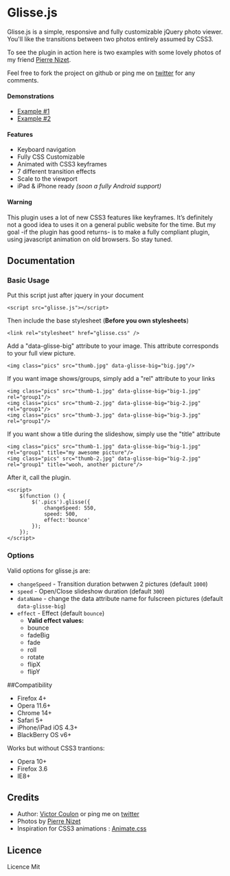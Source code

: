 # Glisse.js

Glisse.js is a simple, responsive and fully customizable jQuery photo viewer.
You'll like the transitions between two photos entirely assumed by CSS3.

To see the plugin in action here is two examples with some lovely photos of my friend [Pierre Nizet](http://www.pierre-nizet.fr/).

Feel free to fork the project on github or ping me on [twitter](http://twitter.com/_victa) for any comments.

#### Demonstrations

* [Example #1](http://glisse.victorcoulon.fr/example-1)
* [Example #2](http://glisse.victorcoulon.fr/example-2)

#### Features

* Keyboard navigation
* Fully CSS Customizable
* Animated with CSS3 keyframes
* 7 different transition effects
* Scale to the viewport
* iPad & iPhone ready _(soon a fully Android support)_

#### Warning
This plugin uses a lot of new CSS3 features like keyframes. It’s definitely not a good idea to uses it on a general public website for the time. But my goal -if the plugin has good returns- is to make a fully compliant plugin, using javascript animation on old browsers. So stay tuned.

## Documentation

### Basic Usage

Put this script just after jquery in your document

    <script src="glisse.js"></script>

Then include the base stylesheet (**Before you own stylesheets**)

    <link rel="stylesheet" href="glisse.css" />

Add a "data-glisse-big" attribute to your image. This attribute corresponds to your full view picture.

    <img class="pics" src="thumb.jpg" data-glisse-big="big.jpg"/>

If you want image shows/groups, simply add a "rel" attribute to your links

    <img class="pics" src="thumb-1.jpg" data-glisse-big="big-1.jpg" rel="group1"/>
    <img class="pics" src="thumb-2.jpg" data-glisse-big="big-2.jpg" rel="group1"/>
    <img class="pics" src="thumb-3.jpg" data-glisse-big="big-3.jpg" rel="group1"/>

If you want show a title during the slideshow, simply use the "title" attribute

    <img class="pics" src="thumb-1.jpg" data-glisse-big="big-1.jpg" rel="group1" title="my awesome picture"/>
    <img class="pics" src="thumb-2.jpg" data-glisse-big="big-2.jpg" rel="group1" title="wooh, another picture"/>

After it, call the plugin.

    <script>
        $(function () {
            $('.pics').glisse({
                changeSpeed: 550, 
                speed: 500,
                effect:'bounce'
            }); 
        });
    </script>

### Options

Valid options for glisse.js are:

* ``changeSpeed`` - Transition duration betwwen 2 pictures (default ``1000``)
* ``speed`` - Open/Close slideshow duration (default ``300``)
* ``dataName`` - change the data attribute name for fulscreen pictures (default ``data-glisse-big``)
* ``effect`` - Effect (default ``bounce``)
    * __Valid effect values:__
    * bounce
    * fadeBig
    * fade
    * roll
    * rotate
    * flipX
    * flipY

                       
##Compatibility

* Firefox 4+
* Opera 11.6+
* Chrome 14+
* Safari 5+
* iPhone/iPad iOS 4.3+
* BlackBerry OS v6+

Works but without CSS3 trantions:

* Opera 10+
* Firefox 3.6
* IE8+
 
## Credits

* Author: [Victor Coulon](http://victorcoulon.fr) or ping me on [twitter](http://twitter.com/_victa)
* Photos by [Pierre Nizet](http://www.pierre-nizet.fr/)
* Inspiration for CSS3 animations : [Animate.css](http://daneden.me/animate/)


## Licence

Licence Mit